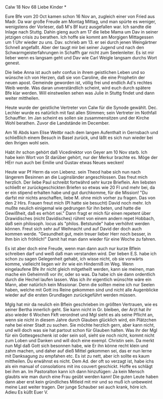  Calw 18 Nov 68
Liebe Kinder <Marie>*

Eure Bfe vom 20 Oct kamen schon 16 Nov an, zugleich einer von Fried aus Madr. Da war große Freude am Montag Mittag, und man spürte es weniger, wenigstens der Vorleser, daß M's Bf kurz ausgefallen war. Ich sandte die Inlage nach Stuttg. Dahin gieng auch am 17 die liebe Mama um Dav in seiner jetzigen crisis zu berathen. Ich hoffe sie kommt am Morgigen Mittagessen um 1 Uhr wieder zu uns. Dav. schrieb am 13. er sei durch jenen Weingärtner Schnell angefaßt. Aber der taugt mir bei seiner Jugend und nach den Schwarmgeisterfahrungen in Schaffh gar nicht zum Seelenleiter. Es ist mir lieber wenn es langsam geht und Dav wie Carl Weigle langsam durchs Wort genest.

Die liebe Anna ist auch sehr confus in ihrem geistlichen Leben und so wünsche ich von Herzen, daß sie von Caroline, die eine Prophetin der neuen apost. Gemeinde geworden ist, völlig frei und endlich Ad's rechtes Weib werde. Was daran unverständlich scheint, wird euch durch spätere Bfe klar werden. Will einstweilen sehen was Julie in Stuttg findet und dann weiter mittheilen.

Heute wurde der geistliche Vertreter von Calw für die Synode gewählt. Dec. Lechler wurde es natürlich mit fast allen Stimmen; sein Vertreter im Nothfall Schauffler. Im Jan scheint es sollen sie zusammensitzen und der Kirche Wohl berathen. Zuvor die Landstände im December.

Am 16 Abds kam Elise Weitbr nach dem langen Aufenthalt in Gernsbach und schließlich einem Besuch in Basel zurück, und läßt es sich nun wieder bei den Ihrigen wohl sein.

Habt ihr schon gehört daß Vicedirektor von Geyer am 10 Nov starb. Ich habe kein Wort von St darüber gehört, nur der Merkur brachte es. Möge der HErr nun auch bei Emilie und Gustav etwas Neues wecken!

Heute war Pf Herm da von Liebenz. sein Theod habe sich nun nach längerem Besinnen an die Luginsländer angeschlossen. Das freut mich herzlich. Der liebe Paul schreibt fortwährd sehr kurze Brieflein. Am liebsten schließt er zurückgeschickten Briefen so etwas wie 20 Fl und mehr bei, da er ein stipend erhalten habe und gut durchkomme, für die Mission! "Du darfst mir nichts anschaffen, liebe M. ohne mich vorher zu fragen. Das von den 2 Hirs. Frauen freut mich (Pl hatte sie besucht) David noch mehr. Ich mußte neulich einigemal wie gedrungen für ihn beten, und hatte die Gewißheit, daß es erhört sei." Dann fragt er mich für einen repetent über Drawidisches (nicht Davidisches) rühmt von einem andern repet Hobbach, daß sein philosoph. locus als "philos. Betstunde" habe verhöhnt werden können. Freut sich sehr auf Weihnacht und auf David der doch auch kommen werde. "Gesundheit gut, mein treuer lieber Herr noch besser, in Ihm bin ich fröhlich!" Damit hat man dann wieder für eine Woche zu fahren.

Es ist aber doch eine Freude, wenn man dann auch nur kurze Bflein schreiben darf und weiß daß man verstanden wird. Der lieben E.S. habe ich schon zu sagen Gelegenheit gehabt, ich wisse nicht, ob sie vorwärts komme, vielleicht liegen wir ihr wie ein Hinderniß im Weg. Wenn eingelaufene Bfe ihr nicht gleich mitgetheilt werden, kann sie meinen, man mache ein Geheimniß vor ihr, oder so was. Da habe ich sie dann ordentlich durch die Hechel laufen lassen. Was ich ihr eigentlich wünschte wäre ein Mann, aber natürlich kein Missionar. Denn die sollten meine ich nur Seelen haben, welche mit Gott ins Reine gekommen sind und nicht alle Augenblicke wieder auf die ersten Grundlagen zurückgeführt werden müssen.

Mglg hat mir da neulich ein Bflein geschrieben im größten Vertrauen, wie es seiner Bertha innerlich geht. Sie kann nicht in Gr. bleiben, der Arzt hat ihr also wieder 6 Wochen Fkft verordnet und Mgl sieht es als seine Pflicht an, wenn sie nicht in diesem Jahre durch Glauben glücklich wird, ein Plätzchen nahe bei einer Stadt zu suchen. Sie möchte herzlich gern, aber kann nicht, und will doch was sie hat partout schon für Glauben halten. Was ihr der Mgl für ein Gottesgeschenk ist oder sein soll, sieht sie noch nicht, kommt nicht zum Loben und Danken und will doch eine exempl. Christin sein. Da merkt nun Mgl daß Gott sich besonnen habe, wie Er ihn könne recht klein und zahm machen, und daher auf dieß Mittel gekommen sei, das er nun lerne mit Danksagung zu empfahen etc. Es ist zu nett, aber ich sollte es kaum mittheilen. Du erwähnst es nicht. Dem Ad. der oft so verzagt ist, habe ichs als ein manual of consolations mit ins couvert geschickt. Hoffe es schlägt bei ihm an. Im Pastoralton kann ich dann hinzufügen: Ja kein Mensch glaubts wie man durch eine Frau geübt werden kann! Die guten Leute haben dann aber erst kein gründliches Mitleid mit mir und so muß ich unbeweint meine Last weiter tragen. Der junge Schauber sei auch krank, höre ich. Adieu Es küßt  Euer V.
